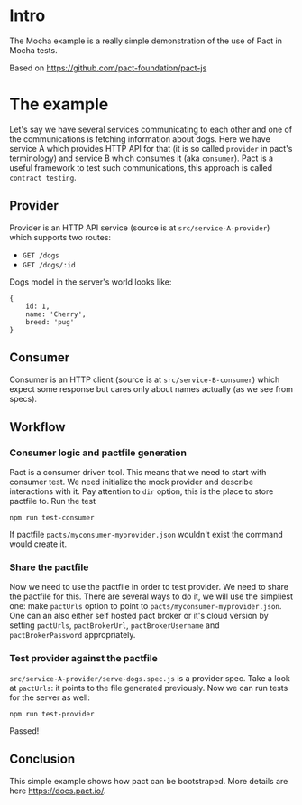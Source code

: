 # Intro

The Mocha example is a really simple demonstration of the use of Pact in Mocha tests.

Based on https://github.com/pact-foundation/pact-js

# The example
Let's say we have several services communicating to each other and
one of the communications is fetching information about dogs.
Here we have service A which provides HTTP API for that (it is so called
`provider` in pact's terminology) and service B which consumes it (aka
`consumer`). Pact is a useful framework to test such communications,
this approach is called `contract testing`.

## Provider
Provider is an HTTP API service (source is at `src/service-A-provider`)
which supports two routes:
 - `GET /dogs`
 - `GET /dogs/:id`

Dogs model in the server's world looks like:
```
{
    id: 1,
    name: 'Cherry',
    breed: 'pug'
}
```

## Consumer
Consumer is an HTTP client (source is at `src/service-B-consumer`) which
expect some response but cares only about names actually (as we see from
specs).

## Workflow
### Consumer logic and pactfile generation
Pact is a consumer driven tool. This means that we need to start with
consumer test. We need initialize the mock provider and
describe interactions with it. Pay attention to `dir` option, this is
the place to store pactfile to.
Run the test
```
npm run test-consumer
```  
If pactfile `pacts/myconsumer-myprovider.json` wouldn't exist the command
would create it.

### Share the pactfile
Now we need to use the pactfile in order to test provider. We need to
share the pactfile for this. There are several ways to do it, we will
use the simpliest one: make `pactUrls` option to point to
`pacts/myconsumer-myprovider.json`. One can an also either self hosted
pact broker or it's cloud version by setting `pactUrls`, `pactBrokerUrl`,
`pactBrokerUsername` and `pactBrokerPassword` appropriately.
### Test provider against the pactfile
`src/service-A-provider/serve-dogs.spec.js` is a provider spec. Take a
look at `pactUrls`: it points to the file generated previously. Now we
can run tests for the server as well:
```
npm run test-provider
```
Passed!

## Conclusion
This simple example shows how pact can be bootstraped. More details are
here https://docs.pact.io/.

